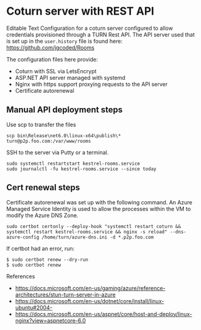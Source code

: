 # Coturn server with REST API

Editable Text Configuration for a coturn server configured to allow credentials provisioned through a TURN Rest API. The API server used that is set up in the `user.history` file is found here: https://github.com/jgcoded/Rooms

The configuration files here provide:

* Coturn with SSL via LetsEncrypt
* ASP.NET API server managed with systemd
* Nginx with https support proxying requests to the API server
* Certificate autorenewal

## Manual API deployment steps

Use scp to transfer the files

```
scp bin\Release\net6.0\linux-x64\publish\* turn@p2p.foo.com:/var/www/rooms
```

SSH to the server via Putty or a terminal.

```
sudo systemctl restartstart kestrel-rooms.service
sudo journalctl -fu kestrel-rooms.service --since today
```


## Cert renewal steps

Certificate autorenewal was set up with the following command.
An Azure Managed Service Identity is used to allow the processes within the VM to modify the Azure DNS Zone.

```
sudo certbot certonly --deploy-hook "systemctl restart coturn && systemctl restart kestrel-rooms.service && nginx -s reload" --dns-azure-config /home/turn/azure-dns.ini -d *.p2p.foo.com
```

If certbot had an error, run:
```
$ sudo certbot renew --dry-run
$ sudo certbot renew
```


References

* https://docs.microsoft.com/en-us/gaming/azure/reference-architectures/stun-turn-server-in-azure
* https://docs.microsoft.com/en-us/dotnet/core/install/linux-ubuntu#2004-
* https://docs.microsoft.com/en-us/aspnet/core/host-and-deploy/linux-nginx?view=aspnetcore-6.0

